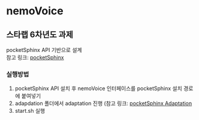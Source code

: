 # nemoVoice
## 스타랩 6차년도 과제  
  
pocketSphinx API 기반으로 설계  
참고 링크: [pocketSphinx](https://github.com/cmusphinx/pocketsphinx)

### 실행방법
1. pocketSphinx API 설치 후 nemoVoice 인터페이스를 pocketSphinx 설치 경로에 붙여넣기
2. adapdation 폴더에서 adaptation 진행 (참고 링크: [pocketSphinx Adaptation](https://cmusphinx.github.io/wiki/tutorialadapt/)
3. start.sh 실행

